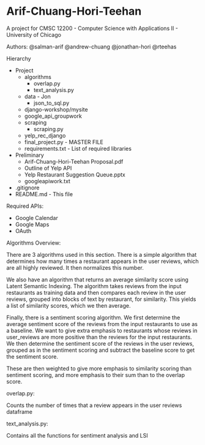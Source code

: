 # Arif-Chuang-Hori-Teehan

A project for CMSC 12200 - Computer Science with Applications II - University of Chicago

Authors: @salman-arif @andrew-chuang @jonathan-hori @rteehas

Hierarchy
- Project
	- algorithms
		- overlap.py
		- text_analysis.py
	- data - Jon
		- json_to_sql.py
	- django-workshop/mysite
	- google_api_groupwork
	- scraping
		- scraping.py
	- yelp_rec_django
	- final_project.py - MASTER FILE
	- requirements.txt - List of required libraries
- Preliminary
	- Arif-Chuang-Hori-Teehan Proposal.pdf
	- Outline of Yelp API
	- Yelp Restaurant Suggestion Queue.pptx
	- googleapiwork.txt
- .gitignore
- README.md - This file

Required APIs:
- Google Calendar
- Google Maps
- OAuth


Algorithms Overview:

There are 3 algorithms used in this section. There is a simple algorithm that 
determines how many times a restaurant appears in the user reviews, which are 
all highly reviewed. It then normalizes this number. 

We also have an algorithm that returns an average similarity score using Latent 
Semantic Indexing. The algorithm takes reviews from the input restaurants as 
training data and then compares each review in the user reviews, grouped into 
blocks of text by restaurant, for similarity. This yields a list of similarity 
scores, which we then average. 

Finally, there is a sentiment scoring algorithm. We first determine the average 
sentiment score of the reviews from the input restaurants to use as a baseline.
We want to give extra emphasis to restaurants whose reviews in user_reviews are 
more positive than the reviews for the input restaurants. We then determine the
sentiment score of the reviews in the user reviews, grouped as in the sentiment 
scoring and subtract the baseline score to get the sentiment score. 

These are then weighted to give more emphasis to similarity scoring than 
sentiment scoring, and more emphasis to their sum than to the overlap score.

overlap.py:

Counts the number of times that a review appears in the user reviews dataframe

text_analysis.py:

Contains all the functions for sentiment analysis and LSI


